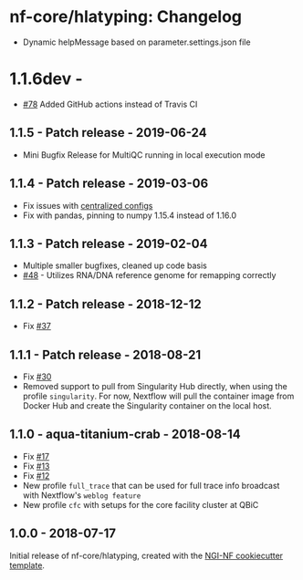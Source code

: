 # nf-core/hlatyping: Changelog

- Dynamic helpMessage based on parameter.settings.json file

# 1.1.6dev - 

- [#78](https://github.com/nf-core/hlatyping/pull/78) Added GitHub actions instead of Travis CI

## 1.1.5 - Patch release - 2019-06-24

- Mini Bugfix Release for MultiQC running in local execution mode

## 1.1.4 - Patch release - 2019-03-06

- Fix issues with [centralized configs](https://github.com/nf-core/hlatyping/issues/51)
- Fix with pandas, pinning to numpy 1.15.4 instead of 1.16.0

## 1.1.3 - Patch release - 2019-02-04

- Multiple smaller bugfixes, cleaned up code basis
- [#48](https://github.com/nf-core/hlatyping/issues/48) - Utilizes RNA/DNA reference genome for remapping correctly

## 1.1.2 - Patch release - 2018-12-12

- Fix [#37](https://github.com/nf-core/hlatyping/issues/37)

## 1.1.1 - Patch release - 2018-08-21

- Fix [#30](https://github.com/nf-core/hlatyping/issues/30)
- Removed support to pull from Singularity Hub directly, when using the profile `singularity`. For now, Nextflow will pull the container image from Docker Hub and create the Singularity container on the local host.

## 1.1.0 - aqua-titanium-crab - 2018-08-14

- Fix [#17](https://github.com/nf-core/hlatyping/issues/17)
- Fix [#13](https://github.com/nf-core/hlatyping/issues/13)
- Fix [#12](https://github.com/nf-core/hlatyping/issues/12)
- New profile `full_trace` that can be used for full trace info broadcast with Nextflow's `weblog feature`
- New profile `cfc` with setups for the core facility cluster at QBiC

## 1.0.0 - 2018-07-17

Initial release of nf-core/hlatyping, created with the [NGI-NF cookiecutter template](https://github.com/ewels/NGI-NFcookiecutter).
